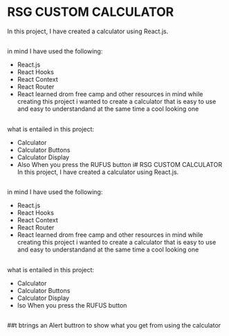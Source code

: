 # RSG CUSTOM CALCULATOR
In this project, I have created a calculator using React.js.

##
in mind I have used the following:

- React.js
- React Hooks
- React Context
- React Router
- React learned drom free camp and other resources
in mind while creating this project i wanted to create a calculator that is easy to use and easy to understandand at the same time a cool looking one 
##
what is entailed in this project:

- Calculator
- Calculator Buttons
- Calculator Display
- Also When you press the RUFUS button i# RSG CUSTOM CALCULATOR
In this project, I have created a calculator using React.js.

##
in mind I have used the following:

- React.js
- React Hooks
- React Context
- React Router
- React learned drom free camp and other resources
in mind while creating this project i wanted to create a calculator that is easy to use and easy to understandand at the same time a cool looking one 
##
what is entailed in this project:

- Calculator
- Calculator Buttons
- Calculator Display
- lso When you press the RUFUS button 


##

##

##

##t btrings an Alert buttron to show what you get from using the calculator



##

##

##

##